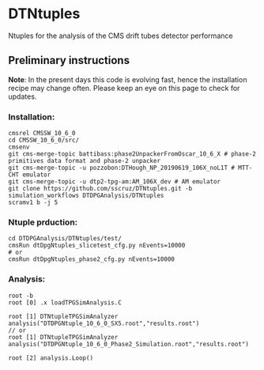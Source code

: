 # DTNtuples
Ntuples for the analysis of the CMS drift tubes detector performance

## Preliminary instructions
**Note**: 
In the present days this code is evolving fast, hence the installation recipe may change often. Please keep an eye on this page to check for updates.

### Installation:
```
cmsrel CMSSW_10_6_0
cd CMSSW_10_6_0/src/
cmsenv
git cms-merge-topic battibass:phase2UnpackerFromOscar_10_6_X # phase-2 primitives data format and phase-2 unpacker
git cms-merge-topic -u pozzobon:DTHough_NP_20190619_106X_noL1T # MTT-CHT emulator
git cms-merge-topic -u dtp2-tpg-am:AM_106X_dev # AM emulator
git clone https://github.com/sscruz/DTNtuples.git -b simulation_workflows DTDPGAnalysis/DTNtuples
scramv1 b -j 5
```

### Ntuple prduction:
```
cd DTDPGAnalysis/DTNtuples/test/
cmsRun dtDpgNtuples_slicetest_cfg.py nEvents=10000
# or
cmsRun dtDpgNtuples_phase2_cfg.py nEvents=10000
```

### Analysis:
```
root -b
root [0] .x loadTPGSimAnalysis.C

root [1] DTNtupleTPGSimAnalyzer analysis("DTDPGNtuple_10_6_0_SX5.root","results.root")
// or
root [1] DTNtupleTPGSimAnalyzer analysis("DTDPGNtuple_10_6_0_Phase2_Simulation.root","results.root")

root [2] analysis.Loop()
```
